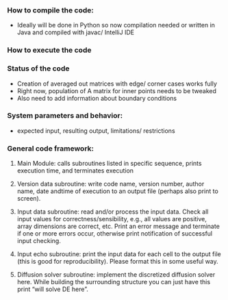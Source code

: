 ### How to compile the code: 
- Ideally will be done in Python so now compilation needed or written in Java and compiled with javac/ IntelliJ IDE


### How to execute the code

### Status of the code
- Creation of averaged out matrices with edge/ corner cases works fully
- Right now, population of A matrix for inner points needs to be tweaked
- Also need to add information about boundary conditions

### System parameters and behavior:
- expected input, resulting output, limitations/ restrictions

### General code framework:
1. Main Module: calls subroutines listed in specific sequence, prints execution time, and
terminates execution


2. Version data subroutine: write code name, version number, author name, date andtime of execution to an output file (perhaps also print to screen).

3. Input data subroutine: read and/or process the input data. Check all input values for correctness/sensibility, e.g., all values are positive, array dimensions are correct, etc. Print an error message and terminate if one or more errors occur, otherwise print notification of successful input checking.

4. Input echo subroutine: print the input data for each cell to the output file (this is good for reproducibility). Please format this in some useful way.

5. Diffusion solver subroutine: implement the discretized diffusion solver here. While building the surrounding structure you can just have this print “will solve DE here”.